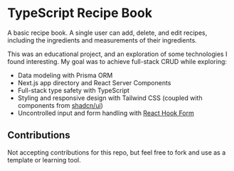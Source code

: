 # TypeScript Recipe Book

A basic recipe book. A single user can add, delete, and edit recipes, including the ingredients and measurements of their ingredients.

This was an educational project, and an exploration of some technologies I found interesting. My goal was to achieve full-stack CRUD while exploring:

- Data modeling with Prisma ORM
- Next.js app directory and React Server Components
- Full-stack type safety with TypeScript
- Styling and responsive design with Tailwind CSS (coupled with components from [shadcn/ui](http://ui.shadcn.com))
- Uncontrolled input and form handling with [React Hook Form](http://react-hook-form.com)

## Contributions
Not accepting contributions for this repo, but feel free to fork and use as a template or learning tool.

